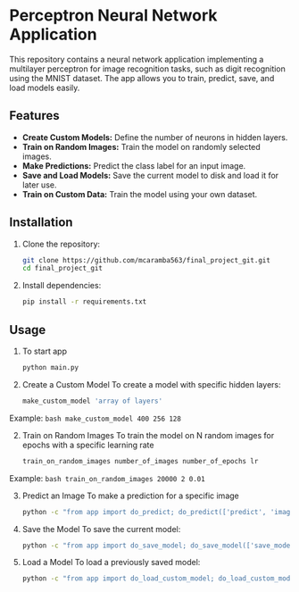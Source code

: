 # Perceptron Neural Network Application

This repository contains a neural network application implementing a multilayer perceptron for image recognition tasks, such as digit recognition using the MNIST dataset. The app allows you to train, predict, save, and load models easily.

## Features

- **Create Custom Models:** Define the number of neurons in hidden layers.
- **Train on Random Images:** Train the model on randomly selected images.
- **Make Predictions:** Predict the class label for an input image.
- **Save and Load Models:** Save the current model to disk and load it for later use.
- **Train on Custom Data:** Train the model using your own dataset.

## Installation

1. Clone the repository:
   ```bash
   git clone https://github.com/mcaramba563/final_project_git.git
   cd final_project_git
   ```

2. Install dependencies:
    ```bash
    pip install -r requirements.txt
    ```

## Usage
1. To start app
   ```bash
   python main.py
   ```
3. Create a Custom Model
To create a model with specific hidden layers:
    ```bash
    make_custom_model 'array of layers'
    ```

Example:
    ```bash
    make_custom_model 400 256 128
    ```

2. Train on Random Images
To train the model on N random images for epochs with a specific learning rate
    ```bash
    train_on_random_images number_of_images number_of_epochs lr
    ```

Example:
    ```bash
    train_on_random_images 20000 2 0.01
    ```

3. Predict an Image
To make a prediction for a specific image
    ```bash
    python -c "from app import do_predict; do_predict(['predict', 'images/mnist_png/test/0/10.png'])"
    ```

4. Save the Model
To save the current model:
    ```bash
    python -c "from app import do_save_model; do_save_model(['save_model', 'models/my_model.npy'])"
    ```

5. Load a Model
To load a previously saved model:
    ```bash
    python -c "from app import do_load_custom_model; do_load_custom_model(['load_custom_model', 'models/my_model.npy'])"
    ```
